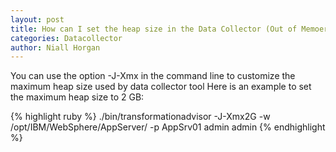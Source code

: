 ```yaml
---
layout: post
title: How can I set the heap size in the Data Collector (Out of Memoery issue)
categories: Datacollector
author: Niall Horgan
---
```


You can use the option -J-Xmx in the command line to customize the maximum heap size used by data collector tool
Here is an example to set the maximum heap size to 2 GB:

{% highlight ruby %}
./bin/transformationadvisor -J-Xmx2G -w /opt/IBM/WebSphere/AppServer/ -p AppSrv01 admin admin
{% endhighlight %}
